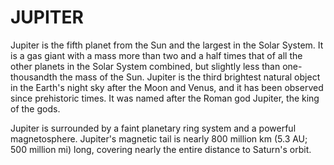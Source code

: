 # JUPITER 
Jupiter is the fifth planet from the Sun and the largest in the Solar System. It is a gas giant with a mass more than two and a half times that of all the other planets in the Solar System combined, but slightly less than one-thousandth the mass of the Sun. Jupiter is the third brightest natural object in the Earth's night sky after the Moon and Venus, and it has been observed since prehistoric times. It was named after the Roman god Jupiter, the king of the gods.

Jupiter is surrounded by a faint planetary ring system and a powerful magnetosphere. Jupiter's magnetic tail is nearly 800 million km (5.3 AU; 500 million mi) long, covering nearly the entire distance to Saturn's orbit.